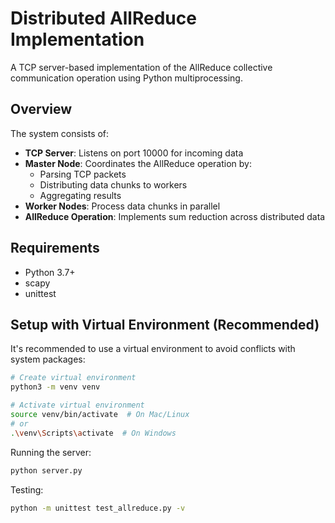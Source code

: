 # Distributed AllReduce Implementation

A TCP server-based implementation of the AllReduce collective communication operation using Python multiprocessing.

## Overview

The system consists of:

- **TCP Server**: Listens on port 10000 for incoming data
- **Master Node**: Coordinates the AllReduce operation by:
  - Parsing TCP packets
  - Distributing data chunks to workers
  - Aggregating results
- **Worker Nodes**: Process data chunks in parallel
- **AllReduce Operation**: Implements sum reduction across distributed data

## Requirements

- Python 3.7+
- scapy
- unittest

## Setup with Virtual Environment (Recommended)

It's recommended to use a virtual environment to avoid conflicts with system packages:

```bash
# Create virtual environment
python3 -m venv venv

# Activate virtual environment
source venv/bin/activate  # On Mac/Linux
# or
.\venv\Scripts\activate  # On Windows
```

Running the server:

```bash
python server.py
```

Testing:

```bash
python -m unittest test_allreduce.py -v
```